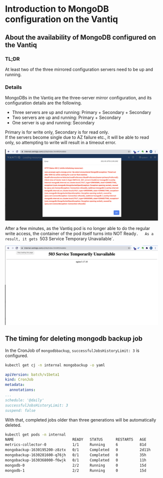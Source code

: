 # Introduction to MongoDB configuration on the Vantiq

## About the availability of MongoDB configured on the Vantiq

### TL;DR
At least two of the three mirrored configuration servers need to be up and running.

### Details
MongoDBs in the Vantiq are the three-server mirror configuration, and its configuration details are the following.  

- Three servers are up and running: Primary + Secondary + Secondary
- Two servers are up and running: Primary + Secondary
- One server is up and running: Secondary

Primary is for write only, Secondary is for read only.  
If the servers become single due to AZ failure etc., it will be able to read only, so attempting to write will result in a timeout error.  

![timeout_error](../../imgs/mongodb/timeout_error.png)

After a few minutes, as the Vantiq pod is no longer able to do the regular write access, the container of the pod itself turns into NOT Ready`.  
As a result, it gets `503 Service Temporary Unavailable`.  

![503error](../../imgs/mongodb/503error.png)



## The timing for deleting mongodb backup job

In the CronJob of `mongodbbackup`, `successfulJobsHistoryLimit: 3` is configured.  

```sh
kubectl get cj -n internal mongobackup -o yaml
```
```yaml
apiVersion: batch/v1beta1
kind: CronJob
metadata:
  annotations:
...
schedule: '@daily'
successfulJobsHistoryLimit: 3
suspend: false
```

With that, completed jobs older than three generations will be automatically deleted.  

```sh
kubectl get pods -n internal
NAME                           READY   STATUS      RESTARTS   AGE
metrics-collector-0            1/1     Running     6          81d
mongobackup-1630195200-z8ztx   0/1     Completed   0          2d11h
mongobackup-1630281600-q76jh   0/1     Completed   0          35h
mongobackup-1630368000-f6wjk   0/1     Completed   0          11h
mongodb-0                      2/2     Running     0          15d
mongodb-1                      2/2     Running     0          15d
```
